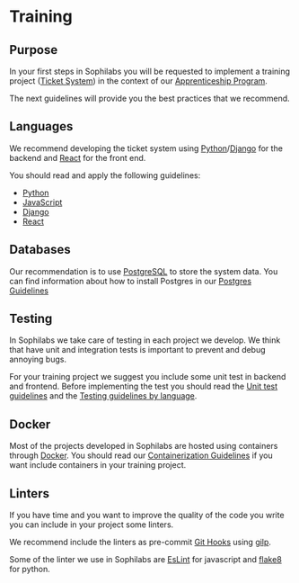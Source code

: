 # Training

## Purpose

In your first steps in Sophilabs you will be requested to implement a training project
([Ticket System](https://github.com/sophilabs/training)) in the context of our
[Apprenticeship Program](./apprenticeship-program/README.md).

The next guidelines will provide you the best practices that we recommend.

## Languages

We recommend developing the ticket system using [Python](https://www.python.org/)/[Django](https://www.djangoproject.com/)
for the backend and [React](https://reactjs.org/) for the front end.

You should read and apply the following guidelines:

- [Python](./programming/languages/python/README.md)
- [JavaScript](./programming/languages/javascript/README.md)
- [Django](./programming/frameworks-and-libraries/django/README.md)
- [React](./programming/frameworks-and-libraries/react/README.md)

## Databases

Our recommendation is to use [PostgreSQL](https://www.postgresql.org/) to store the system data.
You can find information about how to install Postgres in our [Postgres Guidelines](./databases/README.md#postgresql)

## Testing

In Sophilabs we take care of testing in each project we develop. We think that have unit and integration
tests is important to prevent and debug annoying bugs.

For your training project we suggest you include some unit test in backend and frontend. Before
implementing the test you should read the [Unit test guidelines](./testing/README.md#unit-testing) and
the [Testing guidelines by language](./testing/languages/README.md).

## Docker

Most of the projects developed in Sophilabs are hosted using containers through [Docker](https://www.docker.com/).
You should read our [Containerization Guidelines](./infrastructure/README.md#containerization) if you
want include containers in your training project.

## Linters

If you have time and you want to improve the quality of the code you write you can include in your
project some linters.

We recommend include the linters as pre-commit [Git Hooks](https://git-scm.com/book/gr/v2/Customizing-Git-Git-Hooks)
using [gilp](https://www.npmjs.com/package/gilp).

Some of the linter we use in Sophilabs are [EsLint](https://eslint.org/) for javascript and [flake8](https://pypi.python.org/pypi/flake8)
for python.